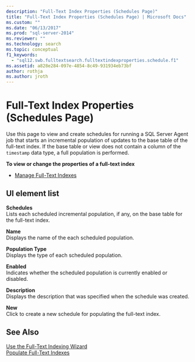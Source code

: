 ```yaml
---
description: "Full-Text Index Properties (Schedules Page)"
title: "Full-Text Index Properties (Schedules Page) | Microsoft Docs"
ms.custom: ""
ms.date: "06/13/2017"
ms.prod: "sql-server-2014"
ms.reviewer: ""
ms.technology: search
ms.topic: conceptual
f1_keywords: 
  - "sql12.swb.fulltextsearch.fulltextindexproperties.schedule.f1"
ms.assetid: a828e284-097e-4854-8c49-931934eb73bf
author: rothja
ms.author: jroth
---
```

# Full-Text Index Properties (Schedules Page)
  Use this page to view and create schedules for running a SQL Server Agent job that starts an incremental population of updates to the base table of the full-text index. If the base table or view does not contain a column of the `timestamp` data type, a full population is performed.  
  
 **To view or change the properties of a full-text index**  
  
-   [Manage Full-Text Indexes](../relational-databases/indexes/indexes.md)  
  
## UI element list  
 **Schedules**  
 Lists each scheduled incremental population, if any, on the base table for the full-text index.  
  
 **Name**  
 Displays the name of the each scheduled population.  
  
 **Population Type**  
 Displays the type of each scheduled population.  
  
 **Enabled**  
 Indicates whether the scheduled population is currently enabled or disabled.  
  
 **Description**  
 Displays the description that was specified when the schedule was created.  
  
 **New**  
 Click to create a new schedule for populating the full-text index.  
  
## See Also  
 [Use the Full-Text Indexing Wizard](../relational-databases/search/use-the-full-text-indexing-wizard.md)   
 [Populate Full-Text Indexes](../relational-databases/search/populate-full-text-indexes.md)  
  
  
